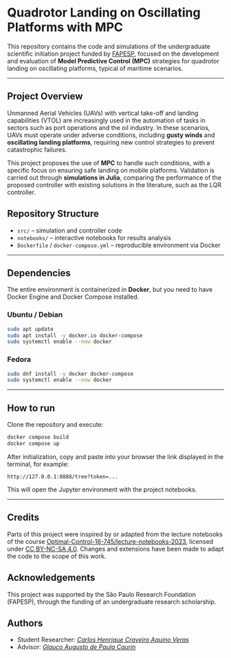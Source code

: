 # Quadrotor Landing on Oscillating Platforms with MPC

This repository contains the code and simulations of the undergraduate scientific initiation project funded by [FAPESP](https://bv.fapesp.br/en/bolsas/222615/landing-of-a-quadrotor-on-an-oscillating-platform-using-predictive-control-strategy/), focused on the development and evaluation of **Model Predictive Control (MPC)** strategies for quadrotor landing on oscillating platforms, typical of maritime scenarios.

---

## Project Overview

Unmanned Aerial Vehicles (UAVs) with vertical take-off and landing capabilities (VTOL) are increasingly used in the automation of tasks in sectors such as port operations and the oil industry.
In these scenarios, UAVs must operate under adverse conditions, including **gusty winds** and **oscillating landing platforms**, requiring new control strategies to prevent catastrophic failures.

This project proposes the use of **MPC** to handle such conditions, with a specific focus on ensuring safe landing on mobile platforms. Validation is carried out through **simulations in Julia**, comparing the performance of the proposed controller with existing solutions in the literature, such as the LQR controller.

## Repository Structure

* `src/` – simulation and controller code
* `notebooks/` – interactive notebooks for results analysis
* `Dockerfile` / `docker-compose.yml` – reproducible environment via Docker

---

## Dependencies

The entire environment is containerized in **Docker**, but you need to have Docker Engine and Docker Compose installed.

### Ubuntu / Debian

```bash
sudo apt update
sudo apt install -y docker.io docker-compose
sudo systemctl enable --now docker
```

### Fedora

```bash
sudo dnf install -y docker docker-compose
sudo systemctl enable --now docker
```

---

## How to run

Clone the repository and execute:

```bash
docker compose build
docker compose up
```

After initialization, copy and paste into your browser the link displayed in the terminal, for example:

```
http://127.0.0.1:8888/tree?token=...
```

This will open the Jupyter environment with the project notebooks.

---

## Credits

Parts of this project were inspired by or adapted from the lecture notebooks of the course
[Optimal-Control-16-745/lecture-notebooks-2023](https://github.com/Optimal-Control-16-745/lecture-notebooks-2023), licensed under [CC BY-NC-SA 4.0](https://creativecommons.org/licenses/by-nc-sa/4.0/). Changes and extensions have been made to adapt the code to the scope of this work.

## Acknowledgements

This project was supported by the São Paulo Research Foundation (FAPESP), through the funding of an undergraduate research scholarship.

## Authors
- Student Researcher:
    [ *Carlos Henrique Craveiro Aquino Veras* ](https://bv.fapesp.br/pt/pesquisador/736088/carlos-henrique-craveiro-aquino-veras/)
- Advisor:
    [ *Glauco Augusto de Paula Caurin* ](https://orcid.org/0000-0003-0898-1379)
